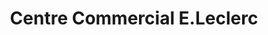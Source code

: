 ---
title: "Centre Commercial E.Leclerc"
url: /fleury-les-aubrais/centre-commercial-e-leclerc/
shop: supermarché
---